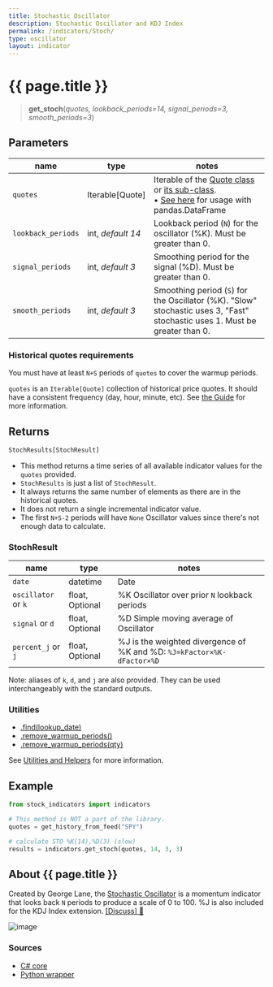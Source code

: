 ```yaml
---
title: Stochastic Oscillator
description: Stochastic Oscillator and KDJ Index
permalink: /indicators/Stoch/
type: oscillator
layout: indicator
---
```


# {{ page.title }}

><span class="indicator-syntax">**get_stoch**(*quotes, lookback_periods=14, signal_periods=3, smooth_periods=3*)</span>

## Parameters

| name | type | notes
| -- |-- |--
| `quotes` | Iterable[Quote] | Iterable of the [Quote class]({{site.baseurl}}/guide/#historical-quotes) or [its sub-class]({{site.baseurl}}/guide/#using-custom-quote-classes). <br><span class='qna-dataframe'> • [See here]({{site.baseurl}}/guide/#using-pandasdataframe) for usage with pandas.DataFrame</span>
| `lookback_periods` | int, *default 14* | Lookback period (`N`) for the oscillator (%K).  Must be greater than 0.
| `signal_periods` | int, *default 3* | Smoothing period for the signal (%D).  Must be greater than 0.
| `smooth_periods` | int, *default 3* | Smoothing period (`S`) for the Oscillator (%K).  "Slow" stochastic uses 3, "Fast" stochastic uses 1.  Must be greater than 0.

<!-- | `kFactor` | int | Optional. Weight of %K in the %J calculation.  Must be greater than 0. Default is 3.
| `dFactor` | int | Optional. Weight of %D in the %J calculation.  Must be greater than 0. Default is 2.
| `movingAverageType` | MAType | Optional. Type of moving average (SMA or SMMA) used for smoothing.  See [MAType options](#MAType-options) below.  Default is `MAType.SMA`. -->

### Historical quotes requirements

You must have at least `N+S` periods of `quotes` to cover the warmup periods.

`quotes` is an `Iterable[Quote]` collection of historical price quotes.  It should have a consistent frequency (day, hour, minute, etc).  See [the Guide]({{site.baseurl}}/guide/#historical-quotes) for more information.

<!-- ### MAType options

These are the supported moving average types:

| type | description
|-- |--
| `MAType.SMA` | [Simple Moving Average](../Sma#content) (default)
| `MAType.SMMA` | [Smoothed Moving Average](../Smma#content) -->

## Returns

```python
StochResults[StochResult]
```

- This method returns a time series of all available indicator values for the `quotes` provided.
- `StochResults` is just a list of `StochResult`.
- It always returns the same number of elements as there are in the historical quotes.
- It does not return a single incremental indicator value.
- The first `N+S-2` periods will have `None` Oscillator values since there's not enough data to calculate.

<!-- >&#9886; **Convergence warning**: The first `N+100` periods will have decreasing magnitude, convergence-related precision errors that can be as high as ~5% deviation in indicator values for earlier periods when using `MAType.SMMA`.  Standard use of `MAType.SMA` does not have convergence-related precision errors. -->

### StochResult

| name | type | notes
| -- |-- |--
| `date` | datetime | Date
| `oscillator` or `k` | float, Optional | %K Oscillator over prior `N` lookback periods
| `signal` or `d` | float, Optional | %D Simple moving average of Oscillator
| `percent_j` or `j` | float, Optional | %J is the weighted divergence of %K and %D: `%J=kFactor×%K-dFactor×%D`

Note: aliases of `k`, `d`, and `j` are also provided.  They can be used interchangeably with the standard outputs.

### Utilities

- [.find(lookup_date)]({{site.baseurl}}/utilities#find-indicator-result-by-date)
- [.remove_warmup_periods()]({{site.baseurl}}/utilities#remove-warmup-periods)
- [.remove_warmup_periods(qty)]({{site.baseurl}}/utilities#remove-warmup-periods)

See [Utilities and Helpers]({{site.baseurl}}/utilities#utilities-for-indicator-results) for more information.

## Example

```python
from stock_indicators import indicators

# This method is NOT a part of the library.
quotes = get_history_from_feed("SPY")

# calculate STO %K(14),%D(3) (slow)
results = indicators.get_stoch(quotes, 14, 3, 3)
```

## About {{ page.title }}

Created by George Lane, the [Stochastic Oscillator](https://en.wikipedia.org/wiki/Stochastic_oscillator) is a momentum indicator that looks back `N` periods to produce a scale of 0 to 100.  %J is also included for the KDJ Index extension.
[[Discuss] &#128172;]({{site.dotnet.repo}}/discussions/237 "Community discussion about this indicator")

![image]({{site.dotnet.charts}}/Stoch.png)

### Sources

- [C# core]({{site.dotnet.src}}/s-z/Stoch/Stoch.Series.cs)
- [Python wrapper]({{site.python.src}}/stoch.py)
